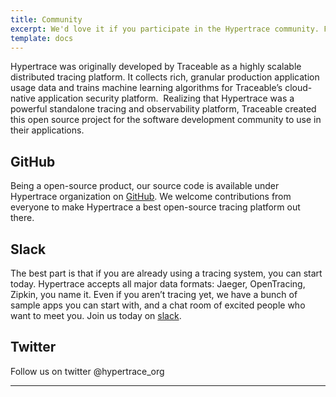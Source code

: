 ```yaml
---
title: Community
excerpt: We'd love it if you participate in the Hypertrace community. Find out how to get connected.
template: docs
---
```

Hypertrace was originally developed by Traceable as a highly scalable distributed tracing platform. It collects rich, granular production application usage data and trains machine learning algorithms for Traceable’s cloud-native application security platform. 
‍
Realizing that Hypertrace was a powerful standalone tracing and observability platform, Traceable created this open source project for the software development community to use in their applications.

## GitHub

Being a open-source product, our source code is available under Hypertrace organization on [GitHub](https://github.com/hypertrace). We welcome contributions from everyone to make Hypertrace a best open-source tracing platform out there. 


## Slack
The best part is that if you are already using a tracing system, you can start today. Hypertrace accepts all major data formats: Jaeger, OpenTracing, Zipkin, you name it. Even if you aren’t tracing yet, we have a bunch of sample apps you can start with, and a chat room of excited people who want to meet you. Join us today on [slack](https://hypertrace.slack.com).


## Twitter

Follow us on twitter @hypertrace_org

***

